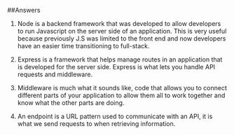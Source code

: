 ##Answers 

1. Node is a backend framework that was developed to allow developers to run Javascript on the server side of an application. This is very useful because previously J.S was limited to the front end and now developers have an easier time transitioning to full-stack.

2. Express is a framework that helps manage routes in an application that is developed for the server side. Express is what lets you handle API requests and middleware.  

3. Middleware is much what it sounds like, code that allows you to connect different parts of your application to allow them all to work together and know what the other parts are doing.

4. An endpoint is a URL pattern used to communicate with an API, it is what we send requests to when retrieving information.